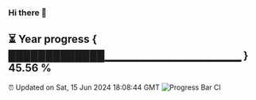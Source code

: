### Hi there 👋
⏳ Year progress { █████████████▁▁▁▁▁▁▁▁▁▁▁▁▁▁▁▁▁ } 45.56 %
---
⏰ Updated on Sat, 15 Jun 2024 18:08:44 GMT
![Progress Bar CI](https://github.com/Moyi321/Moyi321/workflows/Progress%20Bar%20CI/badge.svg)

